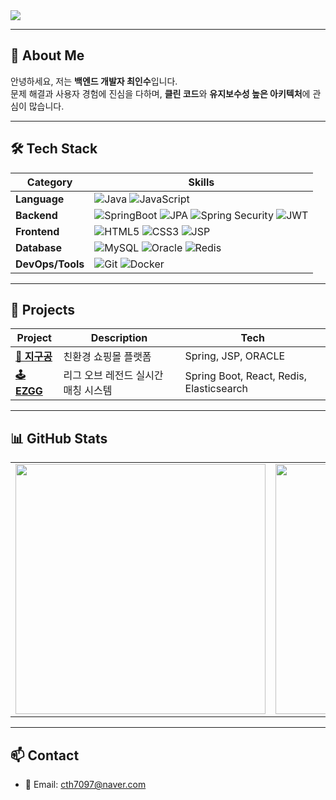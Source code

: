 <!-- 상단 배너 -->
<img src="https://capsule-render.vercel.app/api?type=waving&color=6E85B7&height=200&section=header&text=Hello,%20I'm%20insu!&fontSize=40&fontColor=ffffff&animation=fadeIn" />

---

## 👋 About Me

안녕하세요, 저는 **백엔드 개발자 최인수**입니다.  
문제 해결과 사용자 경험에 진심을 다하며, **클린 코드**와 **유지보수성 높은 아키텍처**에 관심이 많습니다.

---

## 🛠 Tech Stack

| Category         | Skills                                                                                      |
|------------------|----------------------------------------------------------------------------------------------|
| **Language**     | ![Java](https://img.shields.io/badge/Java-007396?style=flat&logo=openjdk&logoColor=white) ![JavaScript](https://img.shields.io/badge/JavaScript-F7DF1E?style=flat&logo=javascript&logoColor=black) |
| **Backend**      | ![SpringBoot](https://img.shields.io/badge/SpringBoot-6DB33F?style=flat&logo=springboot&logoColor=white) ![JPA](https://img.shields.io/badge/JPA-59666C?style=flat) ![Spring Security](https://img.shields.io/badge/Spring%20Security-6DB33F?style=flat&logo=springsecurity&logoColor=white) ![JWT](https://img.shields.io/badge/JWT-000000?style=flat&logo=jsonwebtokens&logoColor=white) |
| **Frontend**     | ![HTML5](https://img.shields.io/badge/HTML5-E34F26?style=flat&logo=html5&logoColor=white) ![CSS3](https://img.shields.io/badge/CSS3-1572B6?style=flat&logo=css3&logoColor=white) ![JSP](https://img.shields.io/badge/JSP-007396?style=flat) |
| **Database**     | ![MySQL](https://img.shields.io/badge/MySQL-4479A1?style=flat&logo=mysql&logoColor=white) ![Oracle](https://img.shields.io/badge/Oracle-F80000?style=flat&logo=oracle&logoColor=white) ![Redis](https://img.shields.io/badge/Redis-DC382D?style=flat&logo=redis&logoColor=white) |
| **DevOps/Tools** | ![Git](https://img.shields.io/badge/Git-F05032?style=flat&logo=git&logoColor=white) ![Docker](https://img.shields.io/badge/Docker-2496ED?style=flat&logo=docker&logoColor=white) |

---

## 🚀 Projects

| Project | Description | Tech |
|--------|-------------|------|
| **[🧠 지구공](https://github.com/https://github.com/CHOIIS829/EarthBall)** | 친환경 쇼핑몰 플랫폼 | Spring, JSP, ORACLE |
| **[🕹️ EZGG](https://github.com/https://github.com/LL-EZGG/ezgg_2)** | 리그 오브 레전드 실시간 매칭 시스템 | Spring Boot, React, Redis, Elasticsearch |

---

## 📊 GitHub Stats

<table>
  <tr>
    <td><img src="https://github-readme-stats.vercel.app/api?username=CHOIIS829&show_icons=true&theme=vue-dark" width="400"/></td>
    <td><img src="https://github-readme-stats.vercel.app/api/top-langs/?username=CHOIIS829&layout=compact&theme=vue-dark" width="400"/></td>
  </tr>
</table>

---

## 📫 Contact

- 📧 Email: cth7097@naver.com
